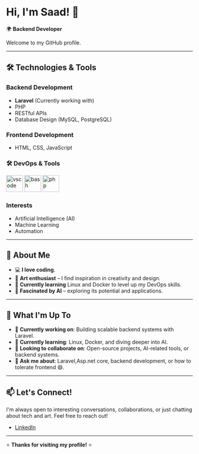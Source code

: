 # Hi, I'm Saad! 👋

🌍 **Backend Developer**

Welcome to my GitHub profile.

---

## 🛠️ **Technologies & Tools**

### Backend Development
- **Laravel** (Currently working with)
- PHP
- RESTful APIs
- Database Design (MySQL, PostgreSQL)

### Frontend Development
- HTML, CSS, JavaScript

### 🛠️ **DevOps & Tools**
<p align="left">
<img src="https://cdn.jsdelivr.net/gh/devicons/devicon/icons/vscode/vscode-original.svg" alt="vscode" width="45" height="45"/>
<img src="https://cdn.jsdelivr.net/gh/devicons/devicon/icons/bash/bash-original.svg" alt="bash" width="45" height="45"/>
<img src="https://cdn.jsdelivr.net/gh/devicons/devicon/icons/php/php-original.svg" alt="php" width="45" height="45"/>
</p>


### Interests
- Artificial Intelligence (AI)
- Machine Learning
- Automation

---

## 🎨 **About Me**

- 💻 **I love coding**.
- 🎨 **Art enthusiast** – I find inspiration in creativity and design.
- 🐧 **Currently learning** Linux and Docker to level up my DevOps skills.
- 🤖 **Fascinated by AI** – exploring its potential and applications.

---

## 🚀 **What I'm Up To**

- 🔭 **Currently working on**: Building scalable backend systems with Laravel.
- 🌱 **Currently learning**: Linux, Docker, and diving deeper into AI.
- 👯 **Looking to collaborate on**: Open-source projects, AI-related tools, or backend systems.
- 💬 **Ask me about**: Laravel,Asp.net core, backend development, or how to tolerate frontend 😄.

---

## 📫 **Let's Connect!**

I'm always open to interesting conversations, collaborations, or just chatting about tech and art. Feel free to reach out!

- [LinkedIn]([https://www.linkedin.com/in/your-profile](https://www.linkedin.com/in/saad-alabyad-16a92a244/))

---


⭐ **Thanks for visiting my profile!** ⭐
